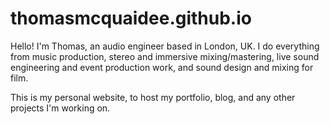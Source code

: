 # thomasmcquaidee.github.io

Hello! I'm Thomas, an audio engineer based in London, UK. I do everything from music production, stereo and immersive mixing/mastering, live sound engineering and event production work, and sound design and mixing for film.

This is my personal website, to host my portfolio, blog, and any other projects I'm working on.
